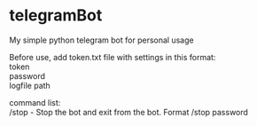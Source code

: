 # telegramBot
My simple python telegram bot for personal usage

Before use, add token.txt file with settings in this format:<br>
token<br>
password<br>
logfile path

command list:<br>
/stop - Stop the bot and exit from the bot. Format /stop password